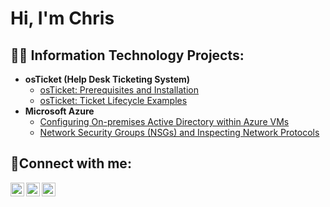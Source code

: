 <h1>Hi, I'm Chris

<h2>👨‍💻 Information Technology Projects:</h2>

- <b>osTicket (Help Desk Ticketing System)</b>
  - [osTicket: Prerequisites and Installation](https://github.com/Gfridge90/osticket-prereq)
  - [osTicket: Ticket Lifecycle Examples](https://github.com/Gfridge90/osTicket-ticket-lifecycle)
- <b>Microsoft Azure</b>
  - [Configuring On-premises Active Directory within Azure VMs](https://github.com/Gfridge90/configure-active-directory)
  - [Network Security Groups (NSGs) and Inspecting Network Protocols](https://github.com/Christophersherman/azure-network-protocols)

<h2>🤳Connect with me:</h2>

[<img align="left" alt="Josh | Twitter" width="22px" src="https://cdn.jsdelivr.net/npm/simple-icons@v3/icons/twitter.svg" />][twitter]
[<img align="left" alt="Josh | LinkedIn" width="22px" src="https://cdn.jsdelivr.net/npm/simple-icons@v3/icons/linkedin.svg" />][linkedin]
[<img align="left" alt="Josh | Instagram" width="22px" src="https://cdn.jsdelivr.net/npm/simple-icons@v3/icons/instagram.svg" />][instagram]

[twitter]: https://twitter.com/
[instagram]: https://www.instagram.com/
[linkedin]: https://www.linkedin.com/in/christopher-sherman-35548a259/
